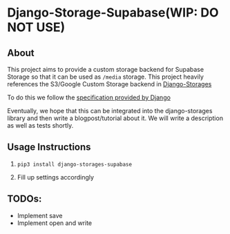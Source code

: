 # Django-Storage-Supabase(WIP: DO NOT USE)


## About

This project aims to provide a custom storage backend for Supabase Storage so that it can be used as `/media` storage. This project heavily references the S3/Google Custom Storage backend in  [Django-Storages](https://github.com/jschneier/django-storages)


To do this we follow the [specification provided by Django](https://docs.djangoproject.com/en/4.0/howto/custom-file-storage/)

Eventually, we hope that this can be integrated into the django-storages library
and then write a blogpost/tutorial about it. We will write a description as well as tests shortly.




## Usage Instructions

1. `pip3 install django-storages-supabase	`

2. Fill up settings accordingly


## TODOs:
- Implement save
- Implement open and write

